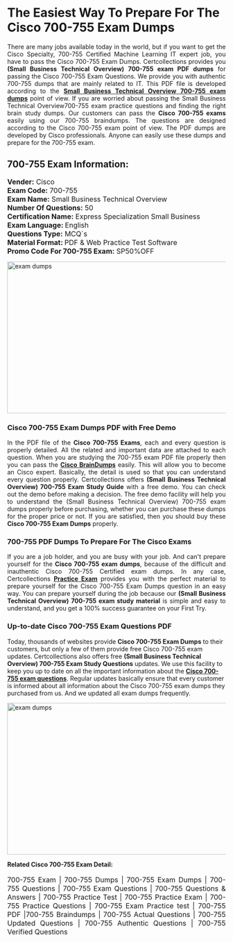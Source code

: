 <h1>The Easiest Way To Prepare For The Cisco 700-755 Exam Dumps</h1> <p style="text-align:justify">There are many jobs available today in the world, but if you want to get the Cisco Specialty, 700-755 Certified Machine Learning IT expert job, you have to pass the Cisco 700-755 Exam Dumps. Certcollections provides you <strong>(Small Business Technical Overview) 700-755 exam PDF dumps</strong> for passing the Cisco 700-755 Exam Questions. We provide you with authentic 700-755 dumps that are mainly related to IT. This PDF file is developed according to the <a href="https://www.certsofficial.com/cisco/700-755-questions"><strong>Small Business Technical Overview 700-755 exam dumps</strong></a> point of view. If you are worried about passing the Small Business Technical Overview700-755 exam practice questions and finding the right brain study dumps. Our customers can pass the <strong>Cisco 700-755 exams </strong>easily using our 700-755 braindumps. The questions are designed according to the Cisco 700-755 exam point of view. The PDF dumps are developed by Cisco professionals. Anyone can easily use these dumps and prepare for the 700-755 exam.</p> <h2><strong>700-755 Exam Information:</strong></h2> <p><span style="font-size:16px"><strong>Vender:</strong> Cisco<br /> <strong>Exam Code:</strong> 700-755<br /> <strong>Exam Name:</strong> Small Business Technical Overview<br /> <strong>Number Of Questions:</strong> 50<br /> <strong>Certification Name:</strong> Express Specialization Small Business<br /> <strong>Exam Language: </strong>English<br /> <strong>Questions Type:</strong> MCQ`s<br /> <strong>Material Format: </strong>PDF & Web Practice Test Software<br /> <strong>Promo Code For 700-755 Exam:</strong> SP50%OFF</span></p> <p><a href="https://www.certsofficial.com/cisco/700-755-questions" rel="no-follow"><img alt="exam dumps" src="https://www.certcollections.com/uploads/content/certsofficial.jpg" style="height:350px; width:750px" /></a></p> <h3><strong>Cisco 700-755 Exam Dumps PDF with Free Demo</strong></h3> <p style="text-align:justify">In the PDF file of the <strong>Cisco 700-755 Exams</strong>, each and every question is properly detailed. All the related and important data are attached to each question. When you are studying the 700-755 exam PDF file properly then you can pass the <a href="https://www.certsofficial.com/cisco-dumps"><strong>Cisco BrainDumps</strong></a> easily. This will allow you to become an Cisco expert. Basically, the detail is used so that you can understand every question properly. Certcollections offers <strong>(Small Business Technical Overview) 700-755 Exam Study Guide</strong> with a free demo. You can check out the demo before making a decision. The free demo facility will help you to understand the (Small Business Technical Overview) 700-755 exam dumps properly before purchasing, whether you can purchase these dumps for the proper price or not. If you are satisfied, then you should buy these <strong>Cisco 700-755 Exam Dumps</strong> properly.</p> <h3><strong>700-755 PDF Dumps To Prepare For The Cisco Exams</strong></h3> <p style="text-align:justify">If you are a job holder, and you are busy with your job. And can't prepare yourself for the <strong>Cisco 700-755 exam dumps</strong>, because of the difficult and inauthentic Cisco 700-755 Certified exam dumps. In any case, Certcollections <strong><a href="https://www.certsofficial.com/">Practice Exam</a></strong> provides you with the perfect material to prepare yourself for the Cisco 700-755 Exam Dumps question in an easy way. You can prepare yourself during the job because our <strong>(Small Business Technical Overview) 700-755 exam study material</strong> is simple and easy to understand, and you get a 100% success guarantee on your First Try.</p> <h3><strong>Up-to-date Cisco 700-755 Exam Questions PDF</strong></h3> <p>Today, thousands of websites provide <strong>Cisco 700-755 Exam Dumps</strong> to their customers, but only a few of them provide free Cisco 700-755 exam updates. Certcollections also offers free <strong>(Small Business Technical Overview) 700-755 Exam Study Questions</strong> updates. We use this facility to keep you up to date on all the important information about the <a href="https://www.certsofficial.com/cisco/700-755-questions"><strong>Cisco 700-755 exam questions</strong></a>. Regular updates basically ensure that every customer is informed about all information about the Cisco 700-755 exam dumps they purchased from us. And we updated all exam dumps frequently.</p> <p><a href="https://www.certsofficial.com/cisco/700-755-questions"><img alt="exam dumps " src="https://www.certcollections.com/uploads/content/certsofficial2.jpg" style="height:350px; width:750px" /></a></p> <p style="text-align:justify"><span style="font-size:14px"><strong>Related Cisco 700-755 Exam Detail:</strong></span><br /> <br /> <span style="font-size:16px">700-755 Exam | 700-755 Dumps | 700-755 Exam Dumps | 700-755 Questions | 700-755 Exam Questions | 700-755 Questions & Answers | 700-755 Practice Test | 700-755 Practice Exam | 700-755 Practice Questions | 700-755 Exam Practice test | 700-755 PDF |700-755 Braindumps | 700-755 Actual Questions | 700-755 Updated Questions | 700-755 Authentic Questions | 700-755 Verified Questions</span></p>
